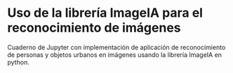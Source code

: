 # Uso de la librería ImageIA para el reconocimiento de imágenes

Cuaderno de Jupyter con implementación de aplicación de reconocimiento de personas y objetos urbanos en imágenes usando la librería ImageIA en python.
